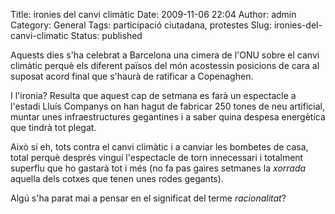 Title: ironies del canvi climàtic
Date: 2009-11-06 22:04
Author: admin
Category: General
Tags: participació ciutadana, protestes
Slug: ironies-del-canvi-climatic
Status: published

Aquests dies s'ha celebrat a Barcelona una cimera de l'ONU sobre el canvi climàtic perquè els diferent països del món acostessin posicions de cara al suposat acord final que s'haurà de ratificar a Copenaghen.

I l'ironia? Resulta que aquest cap de setmana es farà un espectacle a l'estadi Lluís Companys on han hagut de fabricar 250 tones de neu artificial, muntar unes infraestructures gegantines i a saber quina despesa energètica que tindrà tot plegat.

Això sí eh, tots contra el canvi climàtic i a canviar les bombetes de casa, total perquè després vingui l'espectacle de torn innecessari i totalment superflu que ho gastarà tot i més (no fa pas gaires setmanes la *xorrada* aquella dels cotxes que tenen unes rodes gegants).

Algú s'ha parat mai a pensar en el significat del terme *racionalitat*?
